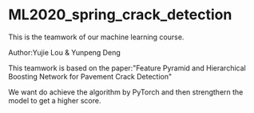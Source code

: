 # ML2020_spring_crack_detection
 This is the teamwork of our machine learning course.

 Author:Yujie Lou & Yunpeng Deng

This teamwork is based on the paper:"Feature Pyramid and Hierarchical Boosting Network for Pavement Crack Detection"

We want do achieve the algorithm by PyTorch and then strengthern the model to get a higher score.